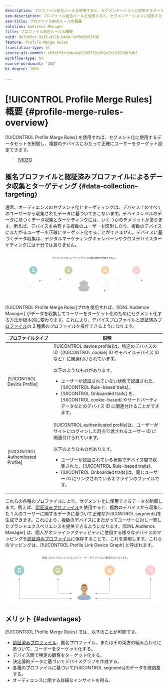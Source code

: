```yaml
---
description: プロファイル結合ルールを使用すると、セグメンテーションに使用するデータセットを管理できます。また、複数のデバイスにわたって個人を正確にターゲットに設定することができます。
seo-description: プロファイル結合ルールを使用すると、セグメンテーションに使用するデータセットを管理できます。また、複数のデバイスにわたって個人を正確にターゲットに設定することができます。
seo-title: プロファイル結合ルールの概要
solution: Audience Manager
title: プロファイル結合ルールの概要
uuid: 9e7988cc-9145-432b-840a-54fbd8657b3b
feature: Profile Merge Rules
translation-type: ht
source-git-commit: e05eff3cc04e4a82399752c862e2b2370286f96f
workflow-type: ht
source-wordcount: '362'
ht-degree: 100%

---
```



# [!UICONTROL Profile Merge Rules] 概要 {#profile-merge-rules-overview}

[!UICONTROL Profile Merge Rules] を使用すれば、セグメント化に使用するデータセットを制御し、複数のデバイスにわたって正確にユーザーをターゲット設定できます。

>[!VIDEO](https://video.tv.adobe.com/v/28974?captions=jpn)

## 匿名プロファイルと認証済みプロファイルによるデータ収集とターゲティング {#data-collection-targeting}

通常、オーディエンスのセグメント化とターゲティングは、デバイス上のすべてのユーザーから収集されたデータに基づいておこないます。デバイスレベルのデータに基づくデータ収集とターゲティングには、いくつかのデメリットがあります。例えば、デバイスを共有する複数のユーザーを区別したり、複数のデバイスにまたがるユーザーを正確にターゲット化することができません。デバイスに基づくデータ収集は、デジタルマーケティングキャンペーンやクロスデバイスターゲティングには十分ではありません。

![](assets/unauthenticated2.png)

[!UICONTROL Profile Merge Rules]プロを使用すれば、[!DNL Audience Manager] がデータを収集してユーザーをターゲット化のためにセグメント化する方法が根本的に変わります。これにより、デバイスプロファイルと[認証済みプロファイル](../../reference/visitor-authentication-states.md)の 2 種類のプロファイルを操作できるようになります。

| プロファイルタイプ | 説明 |
|---|---|
| [!UICONTROL Device Profile] | [!UICONTROL device profile]は、特定のデバイスの ID（[!UICONTROL cookie] ID やモバイルデバイス ID など）に関連付けられています。<br><br>以下のようなものがあります。<ul><li>ユーザーが認証されていない状態で認識された、[!UICONTROL Rule-based traits]。</li><li>[!UICONTROL Onboarded traits] を、[!UICONTROL cookie-based] やサードパーティデータなどのデバイス ID に関連付けることができます。</li></ul> |
| [!UICONTROL Authenticated Profile] | [!UICONTROL authenticated profile]は、ユーザーがサイトにログインした時点で渡されるユーザー ID に関連付けられています。<br><br>以下のようなものがあります。<ul><li>ユーザーが認証されている状態でデバイス間で収集された、[!UICONTROL Rule-based traits]。</li><li>[!UICONTROL Onboarded traits]は、同じユーザー ID にリンクされているオフラインのファイルです。</li></ul> |

これらの各種のプロファイルにより、セグメント化に使用できるデータを制御します。例えば、[認証済みプロファイル](../../reference/visitor-authentication-states.md)を使用すると、複数のデバイスから収集した 1 人のユーザーに関するデータに基づいて正確な[!UICONTROL segments]を生成できます。これにより、複数のデバイスにまたがってユーザーに対し一貫したブランドエクスペリエンスを提供できるようになります。[!DNL Audience Manager] は、個人がオンラインアクティビティに使用する様々なデバイスのマッピングを[認証済みプロファイル](../../reference/visitor-authentication-states.md)に保存することで、これを実現します。これらのマッピングは、[!UICONTROL Profile Link Device Graph] と呼ばれます。

![](assets/authenticated2.png)

## メリット {#advantages}

[!UICONTROL Profile Merge Rules] では、以下のことが可能です。

* [認証済みプロファイル](../../reference/visitor-authentication-states.md)、匿名プロファイル、またはその両方の組み合わせに基づいて、ユーザーをターゲット化する。
* デバイス間で特定の顧客をターゲット化する。
* 決定論的データに基づいてデバイスグラフを作成する。
* 各種のプロファイルに基づいて[!UICONTROL segments]のデータを微調整する。
* オーディエンスに関する詳細なインサイトを得る。
